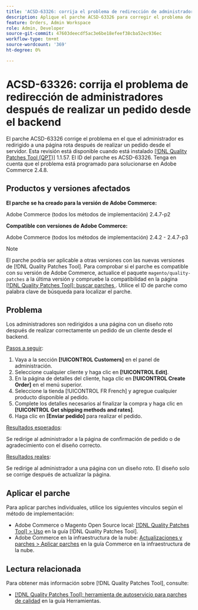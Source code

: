 ```yaml
---
title: 'ACSD-63326: corrija el problema de redirección de administradores después de realizar un pedido desde el backend'
description: Aplique el parche ACSD-63326 para corregir el problema de Adobe Commerce en el que el administrador es redirigido a una página rota después de realizar un pedido desde el backend de.
feature: Orders, Admin Workspace
role: Admin, Developer
source-git-commit: 47603deecdf5ac3e6be18efeef38cba52ec936ec
workflow-type: tm+mt
source-wordcount: '369'
ht-degree: 0%

---
```


# ACSD-63326: corrija el problema de redirección de administradores después de realizar un pedido desde el backend

El parche ACSD-63326 corrige el problema en el que el administrador es redirigido a una página rota después de realizar un pedido desde el servidor. Esta revisión está disponible cuando está instalado [[!DNL Quality Patches Tool (QPT)]](/help/tools/quality-patches-tool/quality-patches-tool-to-self-serve-quality-patches.md) 1.1.57. El ID del parche es ACSD-63326. Tenga en cuenta que el problema está programado para solucionarse en Adobe Commerce 2.4.8.

## Productos y versiones afectados

**El parche se ha creado para la versión de Adobe Commerce:**

Adobe Commerce (todos los métodos de implementación) 2.4.7-p2

**Compatible con versiones de Adobe Commerce:**

Adobe Commerce (todos los métodos de implementación) 2.4.2 - 2.4.7-p3

>[!NOTE]
>
>El parche podría ser aplicable a otras versiones con las nuevas versiones de [!DNL Quality Patches Tool]. Para comprobar si el parche es compatible con su versión de Adobe Commerce, actualice el paquete `magento/quality-patches` a la última versión y compruebe la compatibilidad en la página [[!DNL Quality Patches Tool]: buscar parches ](https://experienceleague.adobe.com/tools/commerce-quality-patches/index.html). Utilice el ID de parche como palabra clave de búsqueda para localizar el parche.

## Problema

Los administradores son redirigidos a una página con un diseño roto después de realizar correctamente un pedido de un cliente desde el backend.

<u>Pasos a seguir</u>:

1. Vaya a la sección **[!UICONTROL Customers]** en el panel de administración.
1. Seleccione cualquier cliente y haga clic en **[!UICONTROL Edit]**.
1. En la página de detalles del cliente, haga clic en **[!UICONTROL Create Order]** en el menú superior.
1. Seleccione la tienda [!UICONTROL FR French] y agregue cualquier producto disponible al pedido.
1. Complete los detalles necesarios al finalizar la compra y haga clic en **[!UICONTROL Get shipping methods and rates]**.
1. Haga clic en **[Enviar pedido]** para realizar el pedido.

<u>Resultados esperados</u>:

Se redirige al administrador a la página de confirmación de pedido o de agradecimiento con el diseño correcto.

<u>Resultados reales</u>:

Se redirige al administrador a una página con un diseño roto. El diseño solo se corrige después de actualizar la página.

## Aplicar el parche

Para aplicar parches individuales, utilice los siguientes vínculos según el método de implementación:

* Adobe Commerce o Magento Open Source local: [[!DNL Quality Patches Tool] > Uso](/help/tools/quality-patches-tool/usage.md) en la guía [!DNL Quality Patches Tool].
* Adobe Commerce en la infraestructura de la nube: [Actualizaciones y parches > Aplicar parches](https://experienceleague.adobe.com/docs/commerce-cloud-service/user-guide/develop/upgrade/apply-patches.html) en la guía Commerce en la infraestructura de la nube.


## Lectura relacionada

Para obtener más información sobre [!DNL Quality Patches Tool], consulte:

* [[!DNL Quality Patches Tool]: herramienta de autoservicio para parches de calidad](/help/tools/quality-patches-tool/quality-patches-tool-to-self-serve-quality-patches.md) en la guía Herramientas.
